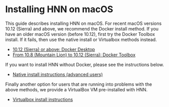 # Installing HNN on macOS

This guide describes installing HNN on macOS. For recent macOS versions 10.12 (Sierra) and above, we recommend the Docker install method. If you have an older macOS version (before 10.12), first try the Docker Toolbox install. If it fails, then use the native install or Virtualbox methods instead.

* [10.12 (Sierra) or above: Docker Desktop](./docker-desktop.md)
* [From 10.8 (Mountain Lion) to 10.12 (Sierra): Docker Toolbox](./docker-toolbox.md)

If you want to install HNN without Docker, please see the instructions below.

* [Native install instructions (advanced users)](native_install.md)

Finally another option for users that are running into problems with the above methods, we provide a VirtualBox VM pre-installed with HNN.

* [Virtualbox install instructions](../virtualbox/README.md)
